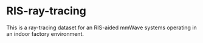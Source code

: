 # RIS-ray-tracing
This is a ray-tracing dataset for an RIS-aided mmWave systems operating in an indoor factory environment.
